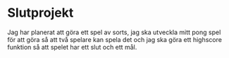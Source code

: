 ﻿# Slutprojekt
Jag har planerat att göra ett spel av sorts, jag ska utveckla mitt pong spel för att göra så att två spelare kan spela det och jag ska göra ett highscore funktion så att spelet har ett slut och ett mål.


